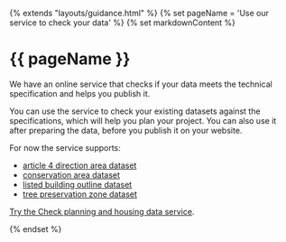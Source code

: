 {% extends "layouts/guidance.html" %}
{% set pageName = 'Use our service to check your data' %}
{% set markdownContent %}

# {{ pageName }}

We have an online service that checks if your data meets the technical specification and helps you publish it.

You can use the service to check your existing datasets against the specifications, which will help you plan your project. You can also use it after preparing the data, before you publish it on your website.

For now the service supports:

- [article 4 direction area dataset](/guidance/specifications/article-4-direction#article-4-direction-area)
- [conservation area dataset](/guidance/specifications/conservation-area#conservation-area-dataset)
- [listed building outline dataset](/guidance/specifications/listed-building#listed-buildings-outline-dataset)
- [tree preservation zone dataset](/guidance/specifications/tree-preservation-order#tree-preservation-zone-dataset)

[Try the Check planning and housing data service](/).

{% endset %}